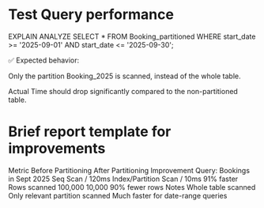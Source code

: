 # Test Query performance
EXPLAIN ANALYZE
SELECT *
FROM Booking_partitioned
WHERE start_date >= '2025-09-01'
  AND start_date <= '2025-09-30';

  ✅ Expected behavior:

Only the partition Booking_2025 is scanned, instead of the whole table.

Actual Time should drop significantly compared to the non-partitioned table.

# Brief report template for improvements
Metric	Before Partitioning	 After Partitioning	  Improvement
Query: Bookings in Sept 2025	Seq Scan / 120ms	Index/Partition Scan / 10ms	91% faster
Rows scanned	100,000	10,000	90% fewer rows
Notes	Whole table scanned	Only relevant partition scanned	Much faster for date-range queries
